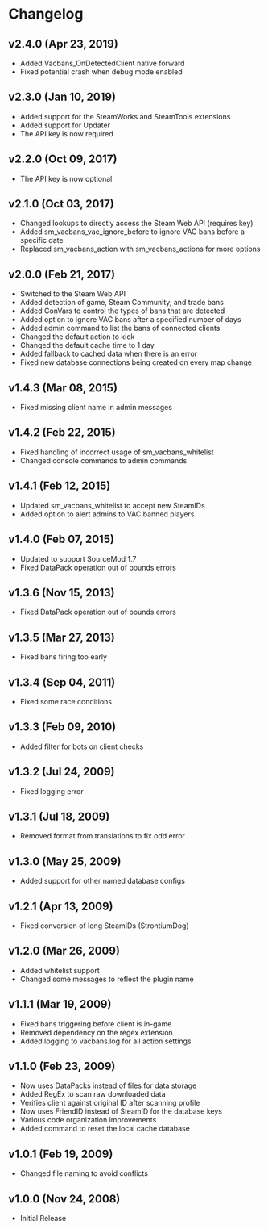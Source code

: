 # Changelog

## v2.4.0 (Apr 23, 2019)

 * Added Vacbans_OnDetectedClient native forward
 * Fixed potential crash when debug mode enabled

## v2.3.0 (Jan 10, 2019)

 * Added support for the SteamWorks and SteamTools extensions
 * Added support for Updater
 * The API key is now required

## v2.2.0 (Oct 09, 2017)

 * The API key is now optional

## v2.1.0 (Oct 03, 2017)

 * Changed lookups to directly access the Steam Web API (requires key)
 * Added sm_vacbans_vac_ignore_before to ignore VAC bans before a specific date
 * Replaced sm_vacbans_action with sm_vacbans_actions for more options

## v2.0.0 (Feb 21, 2017)

 * Switched to the Steam Web API
 * Added detection of game, Steam Community, and trade bans
 * Added ConVars to control the types of bans that are detected
 * Added option to ignore VAC bans after a specified number of days
 * Added admin command to list the bans of connected clients
 * Changed the default action to kick
 * Changed the default cache time to 1 day
 * Added fallback to cached data when there is an error
 * Fixed new database connections being created on every map change

## v1.4.3 (Mar 08, 2015)

 * Fixed missing client name in admin messages

## v1.4.2 (Feb 22, 2015)

 * Fixed handling of incorrect usage of sm_vacbans_whitelist
 * Changed console commands to admin commands

## v1.4.1 (Feb 12, 2015)

 * Updated sm_vacbans_whitelist to accept new SteamIDs
 * Added option to alert admins to VAC banned players

## v1.4.0 (Feb 07, 2015)

 * Updated to support SourceMod 1.7
 * Fixed DataPack operation out of bounds errors

## v1.3.6 (Nov 15, 2013)

 * Fixed DataPack operation out of bounds errors

## v1.3.5 (Mar 27, 2013)

 * Fixed bans firing too early

## v1.3.4 (Sep 04, 2011)

 * Fixed some race conditions

## v1.3.3 (Feb 09, 2010)

 * Added filter for bots on client checks

## v1.3.2 (Jul 24, 2009)

 * Fixed logging error

## v1.3.1 (Jul 18, 2009)

 * Removed format from translations to fix odd error

## v1.3.0 (May 25, 2009)

 * Added support for other named database configs

## v1.2.1 (Apr 13, 2009)

 * Fixed conversion of long SteamIDs (StrontiumDog)

## v1.2.0 (Mar 26, 2009)

 * Added whitelist support
 * Changed some messages to reflect the plugin name

## v1.1.1 (Mar 19, 2009)

 * Fixed bans triggering before client is in-game
 * Removed dependency on the regex extension
 * Added logging to vacbans.log for all action settings

## v1.1.0 (Feb 23, 2009)

 * Now uses DataPacks instead of files for data storage
 * Added RegEx to scan raw downloaded data
 * Verifies client against original ID after scanning profile
 * Now uses FriendID instead of SteamID for the database keys
 * Various code organization improvements
 * Added command to reset the local cache database

## v1.0.1 (Feb 19, 2009)

 * Changed file naming to avoid conflicts

## v1.0.0 (Nov 24, 2008)

 * Initial Release

